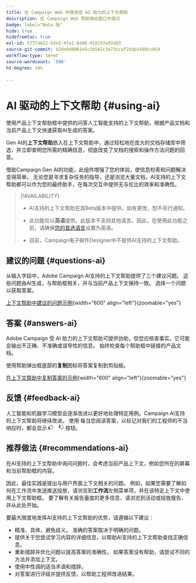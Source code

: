 ```yaml
---
title: 在 Campaign Web 中使用受 AI 助力的上下文帮助
description: 在 Campaign Web 帮助弹出窗口中提问
badge: label="Beta 版"
hide: true
hidefromtoc: true
exl-id: 577f4652-b3e5-4fa1-9a98-91815fe92d83
source-git-commit: b2de0d0061e5c2b582c3e73ccaf2dab1490cc854
workflow-type: tm+mt
source-wordcount: '508'
ht-degree: 14%

---
```


# AI 驱动的上下文帮助 {#using-ai}

使用产品上下文帮助框中提供的问答人工智能支持的上下文帮助，根据产品文档和当前产品上下文快速获取AI生成的答案。

Gen AI的&#x200B;**上下文帮助**&#x200B;嵌入在上下文帮助中，通过轻松地在庞大的文档存储库中筛选，并立即查明您所需的精确信息，彻底改变了文档的搜索和操作方法问题的回答。

借助Campaign Gen AI的功能，此组件增强了您的体验，使信息检索和问题解决变得简单。 无论您是寻求复杂任务的指导，还是浏览大量文档，AI支持的上下文帮助都可以作为您的最终助手，在每次交互中提供无与伦比的效率和准确性。

<!--
[Animation showing AI-powered contextual help in action](assets/do-not-localize/CH+AI-BETA.gif)-->

>[!AVAILABILITY]
>
>* AI支持的上下文帮助在其Beta版本中提供，如有更改，恕不另行通知。
>
>* 此功能仅以&#x200B;**英语**&#x200B;提供。此版本不支持其他语言。因此，在使用此功能之前，请确保[您的首选语言](connect-to-campaign.md#language-pref)设置为英语。
>
>* 目前，Campaign电子邮件Designer中不提供AI支持的上下文帮助。

<!--
## Consent {#consent-ai}

Campaign knowledge assistant embedded in the contextual help boxes uses AI. Your use of this capability constitutes consent that the information you provide in your session will be collected, used, disclosed, and retained by Adobe in accordance with the terms of Adobe's Customer Feedback Program. Please do not provide any personal information about yourself or other parties (including your name or contact information) in the knowledge assistant.

## Privacy {#privacy-ai}

Your data is encrypted and private following our standard data protection practices. Learn more about [Adobe Privacy Policies](https://www.adobe.com/privacy/policy.html){target="_blank"}.

The knowledge assistant AI capability does not use your data to train our models. We do not allow any partners or third parties to use your data for training their models or any other purpose.

For information specific to Adobe AI policies in Experience Cloud apps and solutions, refer to [this page](https://business.adobe.com/products/sensei/adobe-sensei.html){target="_blank"}.
-->

## 建议的问题 {#questions-ai}

从输入字段中，Adobe Campaign AI支持的上下文帮助提供了三个建议问题。 这些问题由AI生成，与帮助框相关，并与当前产品上下文保持一致。 选择一个问题以获取答案。

[上下文帮助中建议的问题示例](assets/do-not-localize/suggested-questions.png){width="600" align="left"}{zoomable="yes"}

## 答案 {#answers-ai}

Adobe Campaign 受 AI 助力的上下文帮助可提供协助，但您应核查事实。它可能会输出不正确、不准确或误导性的信息。 始终检查每个帮助框中链接的产品文档。

使用帮助弹出框底部的&#x200B;**复制**&#x200B;图标将答案复制到剪贴板。

[在上下文帮助中复制答案的示例](assets/do-not-localize/copy-answer.png){width="600" align="left"}{zoomable="yes"}

## 反馈 {#feedback-ai}

人工智能和机器学习模型会逐渐改进以更好地处理特定用例。Campaign AI支持的上下文帮助将继续改进。 使用 每当您阅读答案，以标记对我们的工程师的不当响应时，都会显示<img src="assets/do-not-localize/thumb.png" width="10%"/>按钮。

## 推荐做法 {#recommendations-ai}

在AI支持的上下文帮助中询问问题时，会考虑当前产品上下文，例如您所在的屏幕和当前帮助框的内容。

因此，最佳实践是提出与用户界面上下文相关的问题。 例如，如果您需要了解如何在工作流中发送推送投放，请浏览到&#x200B;**工作流**&#x200B;左侧菜单项，并在该特定上下文中使用上下文帮助框。 要了解有关报告量度的更多信息，请浏览到活动或投放报告，并从此处开始。

要最大限度地发挥AI支持的上下文帮助的优势，请遵循以下建议：

* 精准、具体，避免歧义。 准确的答案取决于明确的问题。
* 提供关于您尝试学习内容的详细信息，以帮助AI支持的上下文帮助查找正确信息。
* 重新措辞并优化问题以提高答案的准确性。 如果答案没有帮助，请尝试不同的方法并添加上下文。
* 使用中性调的适当术语和措辞。
* 对答案进行评级并提供反馈，以帮助工程师改进结果。